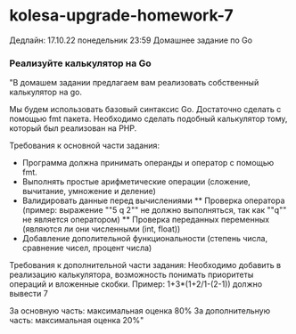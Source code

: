 # kolesa-upgrade-homework-7
Дедлайн: 17.10.22 понедельник 23:59
Домашнее задание по Go

### Реализуйте калькулятор на Go

"В домашем задании предлагаем вам реализовать собственный калькулятор на go.

Мы будем использовать базовый синтаксис Go. Достаточно сделать с помощью fmt пакета. Необходимо сделать подобный калькулятор тому, который был реализован на PHP.


Требования к основной части задания:
* Программа должна принимать операнды и оператор с помощью fmt.
* Выполнять простые арифметические операции (сложение, вычитание, умножение и деление)
* Валидировать данные перед вычислениями
  ** Проверка оператора (пример: выражение ""5 q 2"" не должно выполняться, так как ""q"" не является оператором)
  ** Проверка переданных переменных (являются ли они численными (int, float))
* Добавление дополительной функциональности (степень числа, сравнение чисел, процент числа)

Требования к дополнительной части задания:
Необходимо добавить в реализацию калькулятора, возможность понимать приоритеты операций и вложенные скобки. Пример: 1+3*(1+2/1-(2-1))  должно вывести 7

За основную часть: максимальная оценка 80%
За дополнительную часть: максимальная оценка 20%"